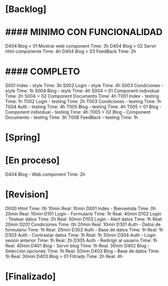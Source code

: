 # [Backlog]


#       #### MINIMO CON FUNCIONALIDAD

D404 Blog > 01 Mostrar web component                    Time: 3h
D404 Blog > 02 Servir html componente                   Time: 4h
D404 Blog > 03 FeedBack                                 Time: 2h


#       #### COMPLETO

S001 Index - style                                      Time: 3h
S002 Login - style                                      Time: 4h
S003 Condiciones - style                                Time: 1h
S004 Blog - style                                       Time: 4h
S004 > 01 Component individual                          Time: 2h
S004 > 02 Component Documento                           Time: 4h
T001 Index - testing                                    Time: 1h
T002 Login - testing                                    Time: 2h
T003 Condiciones - testing                              Time: 1h
T004 Auth - testing                                     Time: 4h
T005 Blog - testing                                     Time: 4h
T005 > 01 Blog - Component individual - testing         Time: 4h
T005 > 02 Blog - Component Documento - testing          Time: 3h
T006 FeedBack - testing                                 Time: 1h

# [Spring]


# [En proceso]

D404 Blog - Web component                               Time: 2h

# [Revision]

D000 Html                                               Time: 0h 10min  Real: 10min
D001 Index - Bienvenida                                 Time: 0h 20min  Real: 10min
D101 Login - Formulario                                 Time: 1h        Real: 40min
D102 Login - Testear datos                              Time: 2h        Real: 50min
D103 Login - Alert datos                                Time: 1h        Real: 20min
D201 Condiciones                                        Time: 0h 20min  Real: 10min
D301 Auth - Datos de formulario                         Time: 1h        Real: 20min
D302 Auth - Base de datos                               Time: 1h        Real: 1h
D303 Auth - Contrastar datos                            Time: 1h        Real: 1h 30min
D304 Auth - Login sesion anterior                       Time: 1h        Real: 2h
D305 Auth - Redirigir al usuario                        Time: 1h        Real: 40min
D401 Blog - Servir blog                                 Time: 1h        Real: 30min
D402 Blog - Selección opciones                          Time: 1h        Real: 50min
D403 Blog - Base de datos                               Time: 1h        Real: 30min
D403 Blog > 01 Filtrado                                 Time: 2h        Real: 4h


# [Finalizado]


